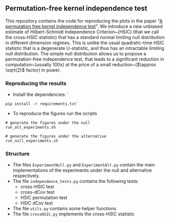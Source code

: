 ## Permutation-free kernel independence test 

This repository contains the code for reproducing the plots in the paper "[A permutation free kernel independence test](https://arxiv.org/abs/2212.09108)".  We introduce a new unbiased estimate of Hilbert-Schmidt Independence Criterion~(HSIC) (that we call the cross-HSIC statistic) that has a standard normal limiting null distribution in different dimension regimes. This is unlike the usual quadratic-time HSIC statistic that is a degenerate U-statistic, and thus has an intractable limiting null distribution. The simple null distribution allows us to propose a permutation-free independence test, that leads to a significant reduction in computation~(usually 100x) at the price of a small reduction~($\approx \sqrt{2}$ factor) in power.  

### Reproducing the results
* Install the dependencies: `
```
pip install -r requirements.txt`
```
* To reproduce the figures run the scripts 

```
# generate the figures under the null
run_alt_experiments.sh

# generate the figures under the alternative 
run_null_experiments.sh
```

### Structure 
* The files `ExperimentNull.py` and `ExperimentAlt.py` contain the main implementations of the experiments under the null and alternative respectively. 
* The file `independence_tests.py` contains the following tests: 
    * cross-HSIC test 
    * cross-dCov test 
    * HSIC permutation test 
    * HSIC dCov test 
* The file `utils.py` contains some helper functions 
* The file `crossHSIC.py` implements the cross-HSIC statistic 